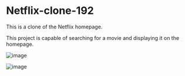 # Netflix-clone-192
This is a clone of the Netflix homepage.

This project is capable of searching for a movie and displaying it on the homepage.

![image](https://github.com/rich-programmer291/Netflix-clone-192/assets/95093341/dfff3894-fe83-4b76-a83b-d13abf8a9013)

![image](https://github.com/rich-programmer291/Netflix-clone-192/assets/95093341/b6df902e-03b9-4510-8f60-359dc11d068d)
